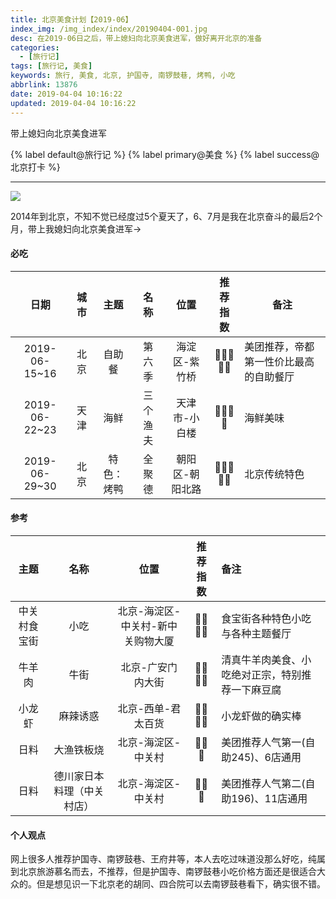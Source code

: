 ```yaml
---
title: 北京美食计划【2019-06】
index_img: /img_index/index/20190404-001.jpg
desc: 在2019-06日之后，带上媳妇向北京美食进军，做好离开北京的准备
categories:
  - [旅行记]
tags: [旅行记, 美食]
keywords: 旅行, 美食, 北京, 护国寺, 南锣鼓巷, 烤鸭, 小吃
abbrlink: 13876
date: 2019-04-04 10:16:22
updated: 2019-04-04 10:16:22
---
```



带上媳妇向北京美食进军

{% label default@旅行记 %} {% label primary@美食 %} {% label success@北京打卡 %} 



<!--more-->
<hr />

![](article_beijing_eat_month.png)

2014年到北京，不知不觉已经度过5个夏天了，6、7月是我在北京奋斗的最后2个月，带上我媳妇向北京美食进军->

#### 必吃

|     日期      | 城市 |    主题    |   名称   |      位置       |  推荐指数  | 备注                                   |
|:-------------:|:----:|:----------:|:--------:|:---------------:|:----------:| -------------------------------------- |
| 2019-06-15~16 | 北京 |   自助餐   |  第六季  |  海淀区-紫竹桥  | 🌟🌟🌟🌟🌟 | 美团推荐，帝都第一性价比最高的自助餐厅 |
| 2019-06-22~23 | 天津 |    海鲜    | 三个渔夫 |  天津市-小白楼  |  🌟🌟🌟🌟  | 海鲜美味                               |
| 2019-06-29~30 | 北京 | 特色：烤鸭 |  全聚德  | 朝阳区-朝阳北路 | 🌟🌟🌟🌟🌟 | 北京传统特色                           |

#### 参考

|     主题     |            名称            |               位置                | 推荐指数 | 备注                                             |
|:------------:|:--------------------------:|:---------------------------------:|:--------:|:------------------------------------------------ |
| 中关村食宝街 |            小吃            | 北京-海淀区-中关村-新中关购物大厦 | 🌟🌟🌟🌟 | 食宝街各种特色小吃与各种主题餐厅                 |
|    牛羊肉    |            牛街            |         北京-广安门内大街         | 🌟🌟🌟🌟 | 清真牛羊肉美食、小吃绝对正宗，特别推荐一下麻豆腐 |
|    小龙虾    |          麻辣诱惑          |        北京-西单-君太百货         | 🌟🌟🌟🌟 | 小龙虾做的确实棒                                 |
|     日料     |         大渔铁板烧         |        北京-海淀区-中关村         |  🌟🌟🌟  | 美团推荐人气第一(自助245)、6店通用                       |
|     日料     | 德川家日本料理（中关村店） |        北京-海淀区-中关村         |  🌟🌟🌟  |                              美团推荐人气第二(自助196)、11店通用                    |

#### 个人观点

网上很多人推荐护国寺、南锣鼓巷、王府井等，本人去吃过味道没那么好吃，纯属到北京旅游慕名而去，不推荐，但是护国寺、南锣鼓巷小吃价格方面还是很适合大众的。但是想见识一下北京老的胡同、四合院可以去南锣鼓巷看下，确实很不错。
